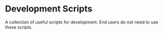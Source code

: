 # Development Scripts

A collection of useful scripts for development. End users do not need to use these scripts.
